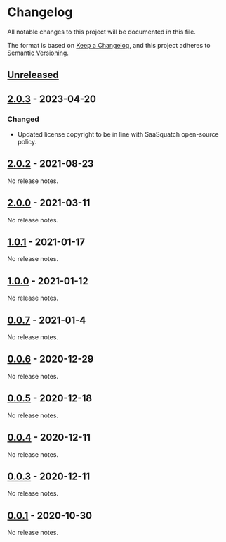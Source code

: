 # Changelog

All notable changes to this project will be documented in this file.

The format is based on [Keep a Changelog](https://keepachangelog.com/en/1.0.0/),
and this project adheres to [Semantic Versioning](https://semver.org/spec/v2.0.0.html).

## [Unreleased]

## [2.0.3] - 2023-04-20

### Changed
- Updated license copyright to be in line with SaaSquatch open-source policy.

## [2.0.2] - 2021-08-23

No release notes.

## [2.0.0] - 2021-03-11

No release notes.

## [1.0.1] - 2021-01-17

No release notes.

## [1.0.0] - 2021-01-12

No release notes.

## [0.0.7] - 2021-01-4

No release notes.

## [0.0.6] - 2020-12-29

No release notes.

## [0.0.5] - 2020-12-18

No release notes.

## [0.0.4] - 2020-12-11

No release notes.

## [0.0.3] - 2020-12-11

No release notes.

## [0.0.1] - 2020-10-30

No release notes.

[unreleased]: https://github.com/saasquatch/stencil-hooks/compare/@saasquatch%2Fstencil-hooks@2.0.3...HEAD
[2.0.3]: https://github.com/saasquatch/stencil-hooks/releases/tag/%40saasquatch%2Fstencil-hooks%402.0.3
[2.0.2]: https://github.com/saasquatch/stencil-hooks/releases/tag/%40saasquatch%2Fstencil-hooks%402.0.2
[2.0.0]: https://github.com/saasquatch/stencil-hooks/releases/tag/v2.0.0
[1.0.1]: https://github.com/saasquatch/stencil-hooks/releases/tag/v1.0.1
[1.0.0]: https://github.com/saasquatch/stencil-hooks/releases/tag/v1.0.0
[0.0.7]: https://github.com/saasquatch/stencil-hooks/releases/tag/v0.0.7
[0.0.6]: https://github.com/saasquatch/stencil-hooks/releases/tag/v0.0.6
[0.0.5]: https://github.com/saasquatch/stencil-hooks/releases/tag/v0.0.5
[0.0.4]: https://github.com/saasquatch/stencil-hooks/releases/tag/v0.0.4
[0.0.3]: https://github.com/saasquatch/stencil-hooks/releases/tag/v0.0.3
[0.0.1]: https://github.com/saasquatch/stencil-hooks/releases/tag/v0.0.1